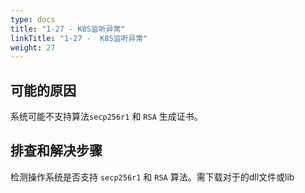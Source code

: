 ```yaml
---
type: docs
title: "1-27 - K8S监听异常"
linkTitle: "1-27 -  K8S监听异常"
weight: 27
---
```


## 可能的原因

系统可能不支持算法`secp256r1` 和 `RSA` 生成证书。

## 排查和解决步骤

检测操作系统是否支持 `secp256r1` 和 `RSA` 算法。需下载对于的dll文件或lib

<p style="margin-top: 3rem;"> </p>